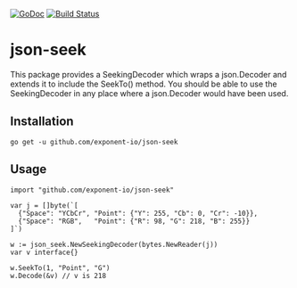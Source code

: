 [![GoDoc](https://godoc.org/github.com/exponent-io/json-seek?status.svg)](https://godoc.org/github.com/exponent-io/json-seek)
[![Build Status](https://travis-ci.org/exponent-io/json-seek.svg?branch=master)](https://travis-ci.org/exponent-io/json-seek)

# json-seek

This package provides a SeekingDecoder which wraps a json.Decoder and extends it to include the SeekTo() method. You should be able to use the SeekingDecoder in any place where a json.Decoder would have been used.

## Installation

    go get -u github.com/exponent-io/json-seek

## Usage

    import "github.com/exponent-io/json-seek"

    var j = []byte(`[
      {"Space": "YCbCr", "Point": {"Y": 255, "Cb": 0, "Cr": -10}},
      {"Space": "RGB",   "Point": {"R": 98, "G": 218, "B": 255}}
    ]`)

    w := json_seek.NewSeekingDecoder(bytes.NewReader(j))
    var v interface{}

    w.SeekTo(1, "Point", "G")
    w.Decode(&v) // v is 218
